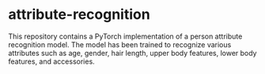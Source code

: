 # attribute-recognition
This repository contains a PyTorch implementation of a person attribute recognition model. The model has been trained to recognize various attributes such as age, gender, hair length, upper body features, lower body features, and accessories.
